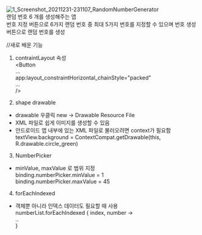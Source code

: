 ![1_Screenshot_20211231-231107_RandomNumberGenerator](https://user-images.githubusercontent.com/89306567/147827749-dab3791e-7b92-4c26-9e67-265ea4cd1e65.jpg) <br />
랜덤 번호 6 개를 생성해주는 앱 <br />
번호 지정 버튼으로 6가지 랜덤 번호 중 최대 5가지 번호를 지정할 수 있으며 번호 생성 버튼으로 랜덤 번호를 생성 

//새로 배운 기능
1. contraintLayout 속성<br />
<Button <br />
... <br />
   app:layout_constraintHorizontal_chainStyle="packed" <br />
... <br />
/> <br />

2. shape drawable<br />
- drawable 우클릭 new -> Drawable Resource File<br />
- XML 파일로 쉽게 이미지를 생성할 수 있음<br />
- 안드로이드 앱 내부에 있는 XML 파일로 불러오려면 context가 필요함<br />
textView.background = ContextCompat.getDrawable(this, R.drawable.circle_green)<br />

3. NumberPicker<br />
- minValue, maxValue 로 범위 지정<br />
binding.numberPicker.minValue = 1<br />
binding.numberPicker.maxValue = 45<br />

4. forEachIndexed<br />
- 객체뿐 아니라 인덱스 데이터도 필요할 때 사용<br />
 numberList.forEachIndexed { index, number -> <br />
   ..<br />
}<br />

